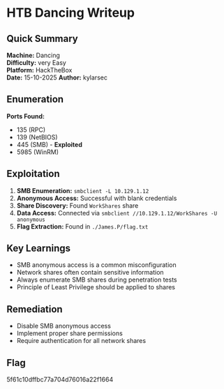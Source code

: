 # HTB Dancing Writeup

## Quick Summary
**Machine:** Dancing  
**Difficulty:** very Easy  
**Platform:** HackTheBox  
**Date:** 15-10-2025 
**Author:** kylarsec

## Enumeration
**Ports Found:**
- 135 (RPC)
- 139 (NetBIOS)
- 445 (SMB) - **Exploited**
- 5985 (WinRM)

## Exploitation
1. **SMB Enumeration:** `smbclient -L 10.129.1.12`
2. **Anonymous Access:** Successful with blank credentials
3. **Share Discovery:** Found `WorkShares` share
4. **Data Access:** Connected via `smbclient //10.129.1.12/WorkShares -U anonymous`
5. **Flag Extraction:** Found in `./James.P/flag.txt`

## Key Learnings
- SMB anonymous access is a common misconfiguration
- Network shares often contain sensitive information
- Always enumerate SMB shares during penetration tests
- Principle of Least Privilege should be applied to shares

## Remediation
- Disable SMB anonymous access
- Implement proper share permissions
- Require authentication for all network shares

## Flag
5f61c10dffbc77a704d76016a22f1664
